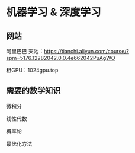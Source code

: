 # 机器学习 & 深度学习

## 网站

阿里巴巴 天池：https://tianchi.aliyun.com/course/?spm=5176.12282042.0.0.4e662042PuAgWO

租GPU：1024gpu.top

## 需要的数学知识

微积分

线性代数

概率论

最优化方法

